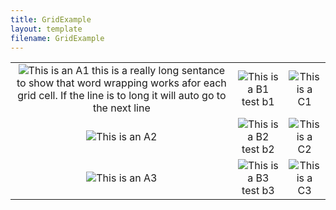```yaml
---
title: GridExample
layout: template
filename: GridExample
--- 
```



| | | |
|:-------------------------:|:-------------------------:|:-------------------------:|
| ![This is an A1](https://github.com/pmackle/EE-Emerge-2020-FourFace/blob/master/docs/Images/B.png?raw=true)  this is a really long sentance to show that word wrapping works afor each grid cell. If the line is to long it will auto go to the next line| ![This is a B1](https://github.com/pmackle/EE-Emerge-2020-FourFace/blob/master/docs/Images/A.png?raw=true) test b1 | ![This is a C1](https://github.com/pmackle/EE-Emerge-2020-FourFace/blob/master/docs/Images/C.png?raw=true)|
| ![This is an A2](https://github.com/pmackle/EE-Emerge-2020-FourFace/blob/master/docs/Images/B.png?raw=true) | ![This is a B2](https://github.com/pmackle/EE-Emerge-2020-FourFace/blob/master/docs/Images/A.png?raw=true) test b2 | ![This is a C2](https://github.com/pmackle/EE-Emerge-2020-FourFace/blob/master/docs/Images/C.png?raw=true)|
| ![This is an A3](https://github.com/pmackle/EE-Emerge-2020-FourFace/blob/master/docs/Images/B.png?raw=true) | ![This is a B3](https://github.com/pmackle/EE-Emerge-2020-FourFace/blob/master/docs/Images/A.png?raw=true) test b3 | ![This is a C3](https://github.com/pmackle/EE-Emerge-2020-FourFace/blob/master/docs/Images/C.png?raw=true)|
